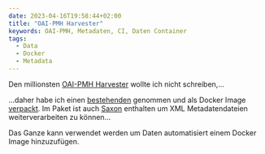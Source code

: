 ```yaml
---
date: 2023-04-16T19:58:44+02:00
title: "OAI-PMH Harvester"
keywords: OAI-PMH, Metadaten, CI, Daten Container
tags:
  - Data
  - Docker
  - Metadata
---
```


Den millionsten [OAI-PMH Harvester](https://de.wikipedia.org/wiki/Open_Archives_Initiative#OAI_Protocol_for_Metadata_Harvesting) wollte ich nicht schreiben,...
<!--more-->

...daher habe ich einen [bestehenden](https://github.com/caseyamcl/phpoaipmh) genommen und als Docker Image [verpackt](https://github.com/cmahnke/oai-harvester-docker). Im Paket ist auch [Saxon](https://saxon.sourceforge.net/) enthalten um XML Metadatendateien weiterverarbeiten zu können...

Das Ganze kann verwendet werden um Daten automatisiert einem Docker Image hinzuzufügen.
